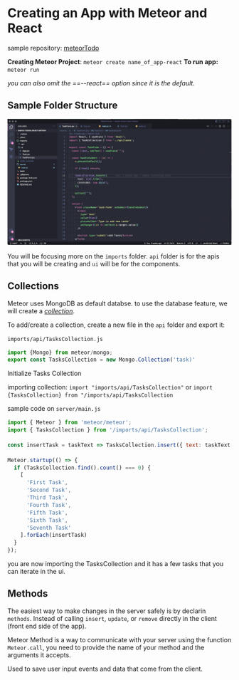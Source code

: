 # Creating an App with Meteor and React

sample repository: [meteorTodo](https://github.com/reyesdf/meteorTodo)

**Creating Meteor Project**: `meteor create name_of_app-react`
**To run app:** `meteor run`

*you can also omit the ==--react== option since it is the default.*

## Sample Folder Structure

![Sample Folder Structure of Meteor](../../screenshots/folder-structure.png)

You will be focusing more on the `imports` folder. `api` folder is for the apis that you will be creating and `ui` will be for the components.

## Collections

Meteor uses MongoDB as default databse. to use the database feature, we will create a *[collection](https://guide.meteor.com/collections.html)*.

To add/create a collection, create a new file in the `api` folder and export it:

`imports/api/TasksCollection.js`

```Javascript
import {Mongo} from meteor/mongo;
export const TasksCollection = new Mongo.Collection('task)'
```

Initialize Tasks Collection

importing collection:
`import "imports/api/TasksCollection"` or `import {TasksCollection} from "/imports/api/TasksCollection`

sample code on `server/main.js`

```Javascript
import { Meteor } from 'meteor/meteor';
import { TasksCollection } from '/imports/api/TasksCollection';

const insertTask = taskText => TasksCollection.insert({ text: taskText });

Meteor.startup(() => {
  if (TasksCollection.find().count() === 0) {
    [
      'First Task',
      'Second Task',
      'Third Task',
      'Fourth Task',
      'Fifth Task',
      'Sixth Task',
      'Seventh Task'
    ].forEach(insertTask)
  }
});
```

you are now importing the TasksCollection and it has a few tasks that you can iterate in the ui.

## Methods

The easiest way to make changes in the server safely is by declarin `methods`. Instead of calling `insert`, `update`, or `remove` directly in the client (front end side of the app).

Meteor Method is a way to communicate with your server using the function `Meteor.call`, you need to provide the name of your method and the arguments it accepts.

Used to save user input events and data that come from the client.

